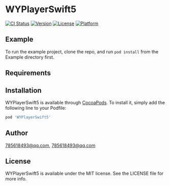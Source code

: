 # WYPlayerSwift5

[![CI Status](https://img.shields.io/travis/785618493@qq.com/WYPlayerSwift5.svg?style=flat)](https://travis-ci.org/785618493@qq.com/WYPlayerSwift5)
[![Version](https://img.shields.io/cocoapods/v/WYPlayerSwift5.svg?style=flat)](https://cocoapods.org/pods/WYPlayerSwift5)
[![License](https://img.shields.io/cocoapods/l/WYPlayerSwift5.svg?style=flat)](https://cocoapods.org/pods/WYPlayerSwift5)
[![Platform](https://img.shields.io/cocoapods/p/WYPlayerSwift5.svg?style=flat)](https://cocoapods.org/pods/WYPlayerSwift5)

## Example

To run the example project, clone the repo, and run `pod install` from the Example directory first.

## Requirements

## Installation

WYPlayerSwift5 is available through [CocoaPods](https://cocoapods.org). To install
it, simply add the following line to your Podfile:

```ruby
pod 'WYPlayerSwift5'
```

## Author

785618493@qq.com, 785618493@qq.com

## License

WYPlayerSwift5 is available under the MIT license. See the LICENSE file for more info.
